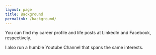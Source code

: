 ```yaml
---
layout: page
title: Background
permalink: /background/
---
```



<p>You can find my career profile and life posts at LinkedIn and Facebook, respectively.</p>


<p> I also run a humble Youtube Channel that spans the same interests. </p>
